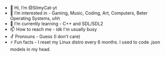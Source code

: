 - 👋 Hi, I’m @SlimyCat-yt
- 👀 I’m interested in	-	Gaming, Music, Coding, Art, Computers, Beter Operating Systems, uhh
- 🌱 I’m currently learning 	- 	C++ and SDL/SDL2
- 📫 How to reach me 	- 	idk I'm usually busy
- ⚦ Pronouns	-	Guess (I don't care)
- ⚡ Fun facts	-	I reset my Linux distro every 6 months. I used to code .json models in my head.

<!---
SlimyCat-yt/SlimyCat-yt is a ✨ special ✨ repository because its SlimyCat! Go Crazy! but make sure its optimized.
You can click the Preview link to take a look at your changes.
--->
